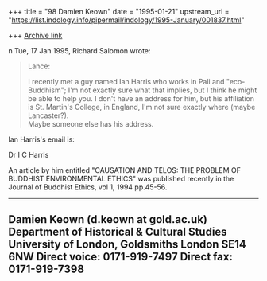 +++
title = "98 Damien Keown"
date = "1995-01-21"
upstream_url = "https://list.indology.info/pipermail/indology/1995-January/001837.html"

+++
[Archive link](https://list.indology.info/pipermail/indology/1995-January/001837.html)

n Tue, 17 Jan 1995, Richard Salomon wrote:

> Lance:
> 
> I recently met a guy named Ian Harris who works in Pali and 
> "eco-Buddhism"; 
> I'm not exactly sure what that implies, but I think he might be able to help 
> you.  I don't have an address for him, but his affiliation is St. Martin's 
> College, in England, I'm not sure exactly where (maybe Lancaster?).  
> Maybe someone else has his address.

Ian Harris's email is:

Dr I C Harris <xta025 at cent1.lancs.ac.uk>

An article by him entitled "CAUSATION AND TELOS: THE PROBLEM OF 
BUDDHIST ENVIRONMENTAL ETHICS" was published recently in the Journal 
of Buddhist Ethics, vol 1, 1994 pp.45-56.

--------------------------------------------
Damien Keown (d.keown at gold.ac.uk)
Department of Historical & Cultural Studies
University of London, Goldsmiths
London SE14 6NW
Direct voice: 0171-919-7497
Direct fax: 0171-919-7398
--------------------------------------------





